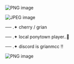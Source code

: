 
![PNG image](https://github.com/user-attachments/assets/0b35341a-69cd-4790-83ba-de448a2ef4cc)

![JPEG image](https://github.com/user-attachments/assets/8fd190b8-46a9-4ed7-bd91-45fefcb6a3da)
 
     
 ── .✦ cherry / grian
      
  ── .✦ local ponytown player..💪
      
  ── .✦ discord is grianmcc !!
          
![PNG image](https://github.com/user-attachments/assets/9df4a7f9-1997-4eff-8b92-0aa237377126)

